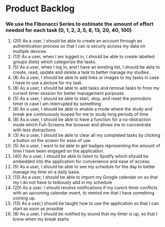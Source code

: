 # Product Backlog

### We use the Fibonacci Series to estimate the amount of effort needed for each task (0, 1, 2, 3, 5, 8, 13, 20, 40, 100)

1. (20) As a user, I should be able to create an account through an authentication process so that I can is securly access my data on multiple devices.
2. (13) As a user, when I am logged in, I  should be able to create labelled groups (lists) which categorize the tasks.
3. (5) As a user, when I log in, and I have an existing list, I should be able to create, read, update and delete a task to better manage my studies.
4. (8) As a user, I should be able to add links or images to my tasks in case I have to use a picture for my task.
5. (8) As a user, I should be able to add tasks and remove tasks to  from my current timer session for better management purposes
6. (5) As a user, I should be able to start, stop, and reset the pomodoro timer in case I am interrupted by something
7. (8) As a user, I should be able to enable a mode where the study and break are continuously looped for me to study long periods of time
8. (8) As a user, I should be able to have a function for a no-distraction mode which Full-Screens the browser and allows me to concentrate with less distractions
9. (3) As a user, I should be able to clear all my completed tasks by clicking a button on the screen for ease of use.
10. (5) As a user, I want to be able to get badges representing the amount of time I have been engaged on the application. 
11. (40) As a user, I should be able to listen to Spotify which should be embedded into the application for convenience and ease of access.
12. (5) As a user, I should be able to see my schedule for the day to better manage my time on a daily basis.
13. (13) As a user, I should be able to import my Google calendar on so that my I do not have to tediously add in my schedule
14. (20) As a user, I should receive notifications if my curent timer conflicts with an upcoming calendar event, to remind me that I have something coming up.
15. (13) As a user,I should be taught how to use the application so that I can start as soon as possible
16. (8) As a user, I should be notified by sound that my timer is up, so that I know when my break starts
